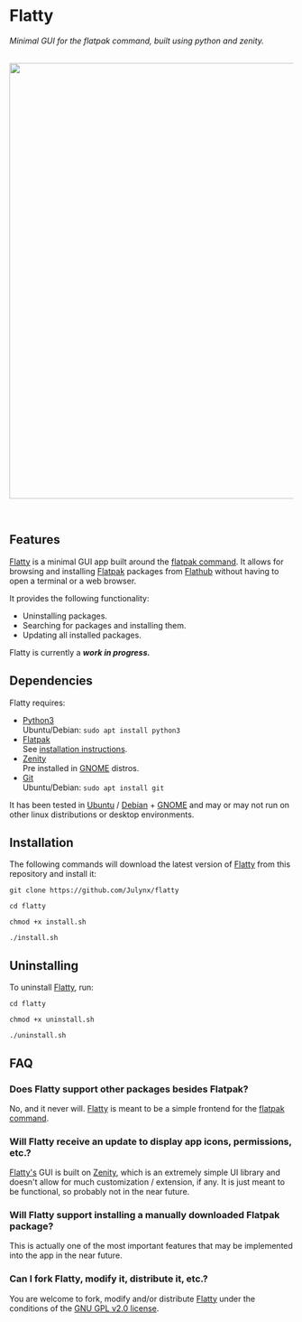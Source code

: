 # Flatty
*Minimal GUI for the flatpak command, built using python and zenity.*
<br><br>

<p align="center">  
  <img width="772" src="https://i.imgur.com/WLFAoN2.png">
</p>
<br>

## Features
[Flatty](https://github.com/Julynx/flatty) is a minimal GUI app built around the [flatpak command](https://docs.flatpak.org/en/latest/flatpak-command-reference.html). 
It allows for browsing and installing [Flatpak](https://flatpak.org/) packages from [Flathub](https://flathub.org/) without having to open a terminal or a web browser.

It provides the following functionality:
- Uninstalling packages.
- Searching for packages and installing them.
- Updating all installed packages.

Flatty is currently a ***work in progress.*** 

## Dependencies
Flatty requires:
- [Python3](https://www.python.org/downloads/)    
Ubuntu/Debian: ```sudo apt install python3```
- [Flatpak](https://flatpak.org)           
See [installation instructions](https://flatpak.org/setup/).
- [Zenity](https://help.gnome.org/users/zenity/)  
Pre installed in [GNOME](https://www.gnome.org/) distros.
- [Git](https://git-scm.com/)                     
Ubuntu/Debian: `sudo apt install git`

It has been tested in [Ubuntu](https://ubuntu.com/) / [Debian](https://www.debian.org/) + [GNOME](https://www.gnome.org/) 
and may or may not run on other linux distributions or desktop environments.

## Installation
The following commands will download the latest version of [Flatty](https://github.com/Julynx/flatty) from this repository and install it:
```
git clone https://github.com/Julynx/flatty
```
```
cd flatty
```
```
chmod +x install.sh
```
```
./install.sh
```

## Uninstalling
To uninstall [Flatty](https://github.com/Julynx/flatty), run:
```
cd flatty
```
```
chmod +x uninstall.sh
```
```
./uninstall.sh
```
## FAQ
### **Does Flatty support other packages besides Flatpak?**

No, and it never will. [Flatty](https://github.com/Julynx/flatty) is meant to be a simple frontend for the [flatpak command](https://docs.flatpak.org/en/latest/flatpak-command-reference.html).

### **Will Flatty receive an update to display app icons, permissions, etc.?**

[Flatty's](https://github.com/Julynx/flatty) GUI is built on [Zenity](https://help.gnome.org/users/zenity/), which is an extremely simple UI library and doesn't allow for much customization / extension, if any.
It is just meant to be functional, so probably not in the near future.

### **Will Flatty support installing a manually downloaded Flatpak package?**

This is actually one of the most important features that may be implemented into the app in the near future.

### **Can I fork Flatty, modify it, distribute it, etc.?**

You are welcome to fork, modify and/or distribute [Flatty](https://github.com/Julynx/flatty) under the conditions of the [GNU GPL v2.0 license](https://www.gnu.org/licenses/old-licenses/gpl-2.0.html).

